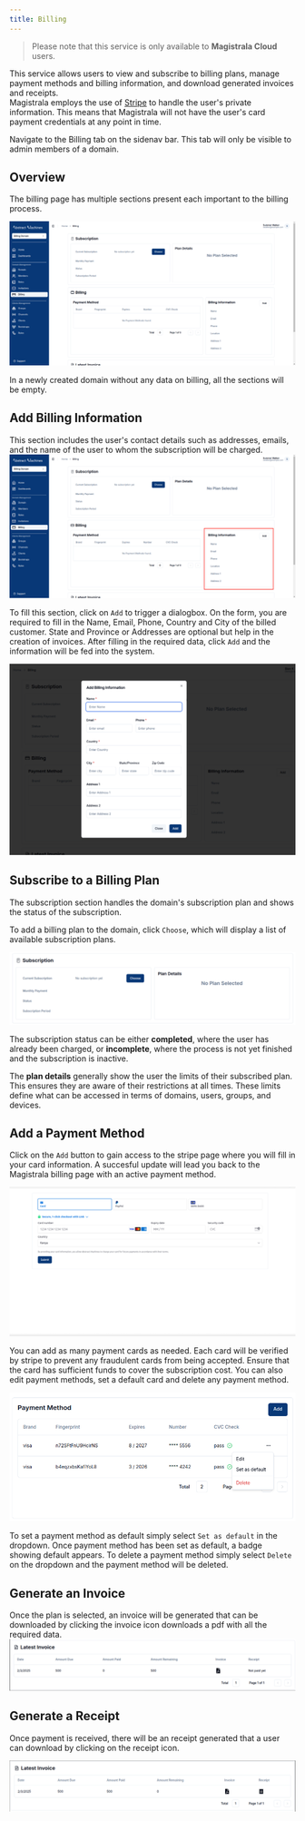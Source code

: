 ```yaml
---
title: Billing
---
```


> Please note that this service is only available to **Magistrala Cloud** users.

This service allows users to view and subscribe to billing plans, manage payment methods and billing information, and download generated invoices and receipts.  
Magistrala employs the use of [Stripe](https://docs.stripe.com/) to handle the user's private information.
This means that Magistrala will not have the user's card payment credentials at any point in time.

Navigate to the Billing tab on the sidenav bar. This tab will only be visible to admin members of a domain.

## Overview
The billing page has multiple sections present each important to the billing process.

![Billing Page](../img/billing/billing-page.png)

In a newly created domain without any data on billing, all the sections will be empty.


## Add Billing Information
This section includes the user's contact details such as addresses, emails, and the name of the user to whom the subscription will be charged.
![Billing](../img/billing/billing-information.png)

To fill this section, click on `Add` to trigger a dialogbox.
On the form, you are required to fill in the Name, Email, Phone, Country and City of the billed customer.
State and Province or Addresses are optional but help in the creation of invoices.
After filling in the required data, click `Add` and the information will be fed into the system.

![Billing Information](../img/billing/add-bill-info.png)

## Subscribe to a Billing Plan
The subscription section handles the domain's subscription plan and shows the status of the subscription.

To add a billing plan to the domain, click `Choose`, which will display a list of available subscription plans.

![Billing-plan-addition](../img/billing/choose.png)

The subscription status can be either **completed**, where the user has already been charged, or **incomplete**, where the process is not yet finished and the subscription is inactive.

The **plan details** generally show the user the limits of their subscribed plan. This ensures they are aware of their restrictions at all times. These limits define what can be accessed in terms of domains, users, groups, and devices.

## Add a Payment Method
Click on the `Add` button to gain access to the stripe page where you will fill in your card information.
A succesful update will lead you back to the Magistrala billing page with an active payment method.

![Adding the Card](../img/billing/add-card.png)

You can add as many payment cards as needed.
Each card will be verified by stripe to prevent any fraudulent cards from being accepted. Ensure that the card has sufficient funds to cover the subscription cost.
You can also edit payment methods, set a default card and delete any payment method.  

![Add multiple cards](../img/billing/pm-table.png)

To set a payment method as default simply select `Set as default` in the dropdown. Once payment method has been set as default, a badge showing default appears. To delete a payment method simply select `Delete` on the dropdown and the payment method will be deleted.

## Generate an Invoice
Once the plan is selected, an invoice will be generated that can be downloaded by clicking the invoice icon downloads a pdf with all the required data.
![Invoice section](../img/billing/invoice.png)  


## Generate a Receipt
Once payment is received, there will be an receipt generated that a user can download by clicking on the receipt icon.

![Invoice section](../img/billing/receipt.png)  